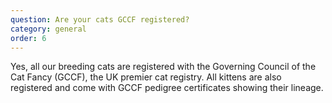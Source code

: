 ```yaml
---
question: Are your cats GCCF registered?
category: general
order: 6
---
```


Yes, all our breeding cats are registered with the Governing Council of the Cat Fancy (GCCF), the UK premier cat registry. All kittens are also registered and come with GCCF pedigree certificates showing their lineage.
